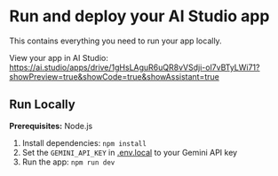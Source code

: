 # Run and deploy your AI Studio app

This contains everything you need to run your app locally.

View your app in AI Studio: https://ai.studio/apps/drive/1gHsLAguR6uQR8vVSdji-ol7vBTyLWi71?showPreview=true&showCode=true&showAssistant=true

## Run Locally

**Prerequisites:**  Node.js


1. Install dependencies:
   `npm install`
2. Set the `GEMINI_API_KEY` in [.env.local](.env.local) to your Gemini API key
3. Run the app:
   `npm run dev`
